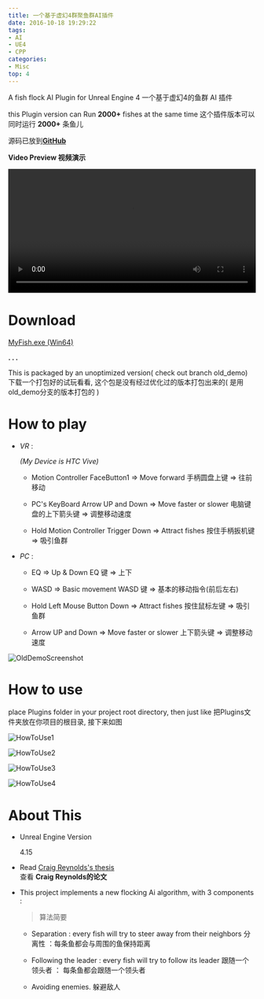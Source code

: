 ```yaml
---
title: 一个基于虚幻4群聚鱼群AI插件
date: 2016-10-18 19:29:22
tags:
- AI
- UE4
- CPP
categories:
- Misc
top: 4
---
```



A fish flock AI Plugin for Unreal Engine 4
一个基于虚幻4的鱼群 AI 插件

this Plugin version can Run **2000+** fishes at the same time
这个插件版本可以同时运行 **2000+** 条鱼儿

源码已放到[<i class="fa fa-fw fa-github fa-2x"></i>**GitHub**](https://github.com/no5ix/fish)

<!--使用 fa-lg (33%递增)、fa-2x、 fa-3x、fa-4x，或者 fa-5x 类 来放大图标。 -->


<i class="fa fa-fw fa-2x fa-play-circle"></i>**Video Preview 视频演示**

<video preload="auto" autoplay="autoplay" loop="loop" width="100%" controls="controls">
<source src="/img/a_fish_flock_ai_plugin_for_ue4/Flock_AI_Fish_Unreal_VR_Video_Preview_640P.mp4" type="video/mp4" />
</video>


# Download

[<i class="fa fa-download fa-2x fa-fw"></i>MyFish.exe (Win64)](https://pan.baidu.com/s/1ghnKNjt)

**. . .**<!-- more -->

This is packaged by an unoptimized version( check out  branch old_demo)
下载一个打包好的试玩看看, 这个包是没有经过优化过的版本打包出来的( 是用old_demo分支的版本打包的 )



<!-- (http://v.youku.com/v_show/id_XMTc2NTM4MjkyMA==.html) -->



# How to play

- *VR* : 

	*(My Device is HTC Vive)*

	* Motion Controller FaceButton1 => Move forward
	 手柄圆盘上键                  => 往前移动

	* PC's KeyBoard Arrow UP and Down    => Move faster or slower
	 电脑键盘的上下箭头键          =>  调整移动速度

	* Hold Motion Controller Trigger Down     => Attract fishes
	 按住手柄扳机键                    => 吸引鱼群

- *PC* :

	* EQ        =>  Up & Down
	 EQ  键     =>  上下 

	* WASD         =>  Basic movement 
	 WASD 键     =>  基本的移动指令(前后左右) 

	* Hold Left Mouse Button Down  =>  Attract fishes
	 按住鼠标左键           =>  吸引鱼群

	* Arrow UP and Down  =>  Move faster or slower
	 上下箭头键         =>  调整移动速度



![OldDemoScreenshot](/img/a_fish_flock_ai_plugin_for_ue4/OldDemoScreenshot.png)

# How to use

place Plugins folder in your project root directory, then just like
把Plugins文件夹放在你项目的根目录, 接下来如图

![HowToUse1](/img/a_fish_flock_ai_plugin_for_ue4/HowToUse1.png)

![HowToUse2](/img/a_fish_flock_ai_plugin_for_ue4/HowToUse2.png)

![HowToUse3](/img/a_fish_flock_ai_plugin_for_ue4/HowToUse3.png)

![HowToUse4](/img/a_fish_flock_ai_plugin_for_ue4/HowToUse4.png)

# About This 


* Unreal Engine Version

	4.15

* Read [Craig Reynolds's thesis](http://www.red3d.com/cwr/boids/)  
查看 **Craig Reynolds的论文**

* This project implements a new flocking Ai algorithm, with 3 components : 

	> 算法简要

	* Separation : every fish will try to steer away from their neighbors 
	分离性 ：每条鱼都会与周围的鱼保持距离 

	* Following the leader : every fish will try to follow its leader
	跟随一个领头者 ： 每条鱼都会跟随一个领头者

	* Avoiding enemies.
	躲避敌人

